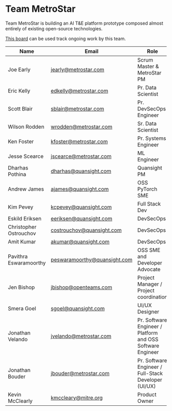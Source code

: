 # Team MetroStar

Team MetroStar is building an AI T&E platform prototype composed almost entirely of existing open-source technologies.

[This board](https://gitlab.jatic.net/groups/jatic/team-metrostar/-/boards) can be used track ongoing work by this team.

| Name | Email | Role |
| ---- | ----- | ---- |
| Joe Early | <jearly@metrostar.com> | Scrum Master & MetroStar PM |
| Eric Kelly | <edkelly@metrostar.com> | Pr. Data Scientist |
| Scott Blair | <sblair@metrostar.com> | Pr. DevSecOps Engineer |
| Wilson Rodden | <wrodden@metrostar.com> | Sr. Data Scientist |
| Ken Foster | <kfoster@metrostar.com> | Pr. Systems Engineer |
| Jesse Scearce | <jscearce@metrostar.com> | ML Engineer |
| Dharhas Pothina | <dharhas@quansight.com> | Quansight PM |
| Andrew James | <ajames@quansight.com> | OSS PyTorch SME |
| Kim Pevey | <kcpevey@quansight.com> | Full Stack Dev |
| Eskild Eriksen | <eeriksen@quansight.com> | DevSecOps |
| Christopher Ostrouchov | <costrouchov@quansight.com> | DevSecOps |
| Amit Kumar | <akumar@quansight.com> | DevSecOps |
| Pavithra Eswaramoorthy | <peswaramoorthy@quansight.com> | OSS SME and Developer Advocate |
| Jen Bishop | <jbishop@openteams.com> | Project Manager / Project coordination |
| Smera Goel | <sgoel@quansight.com> | UI/UX Designer |
| Jonathan Velando | <jvelando@metrostar.com> | Pr. Software Engineer / Platform and OSS Software Engineer |
| Jonathan Bouder | <jbouder@metrostar.com> | Pr. Software Engineer / Full-Stack Developer (UI/UX) |
| Kevin McClearly | <kmccleary@mitre.org> | Product Owner |

